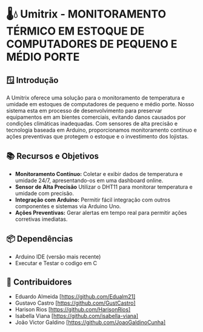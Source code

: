 # 🌡️💧 Umitrix - MONITORAMENTO TÉRMICO EM ESTOQUE DE COMPUTADORES DE PEQUENO E MÉDIO PORTE


## 🪟 Introdução

A Umitrix oferece uma solução para o monitoramento de temperatura e umidade em estoques de computadores de pequeno e médio porte. Nosso sistema esta em processo de desenvolvimento para preservar equipamentos em am   bientes comerciais, evitando danos causados por condições climáticas inadequadas. Com sensores de alta precisão e tecnologia baseada em Arduino, proporcionamos monitoramento contínuo e ações preventivas que protegem o estoque e o investimento dos lojistas.

## 📚 Recursos e Objetivos

- **Monitoramento Contínuo:** Coletar e exibir dados de temperatura e umidade 24/7, apresentando-os em uma dashboard online.
- **Sensor de Alta Precisão** Utilizar o DHT11 para monitorar temperatura e umidade com precisão.
- **Integração com Arduino:** Permitir fácil integração com outros componentes e sistemas via Arduino Uno.
- **Ações Preventivas:** Gerar alertas em tempo real para permitir ações corretivas imediatas.



## 📦 Dependências

- Arduino IDE (versão mais recente)
- Executar e Testar o codigo em C  

## 🤝 Contribuidores

 - Eduardo Almeida [https://github.com/Edualm21]
 - Gustavo Castro [https://github.com/GustCastro]
 - Harison Rios [https://github.com/HarisonRios]
 - Isabella Viana [https://github.com/isabella-viana]
 - João Victor Galdino [https://github.com/JoaoGaldinoCunha]
 

